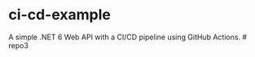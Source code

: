 # ci-cd-example
A simple .NET 6 Web API with a CI/CD pipeline using GitHub Actions.
#   r e p o 3  
 